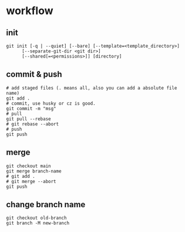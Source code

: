 # workflow

## init

```shell
git init [-q | --quiet] [--bare] [--template=<template_directory>]
      [--separate-git-dir <git dir>]
      [--shared[=<permissions>]] [directory]

```

## commit & push

```shell
# add staged files (. means all, also you can add a absolute file name)
git add .
# commit, use husky or cz is good.
git commit -m "msg"
# pull
git pull --rebase
# git rebase --abort
# push
git push
```

## merge

```shell
git checkout main
git merge branch-name
# git add .
# git merge --abort
git push
```

## change branch name

```shell
git checkout old-branch
git branch -M new-branch
```
